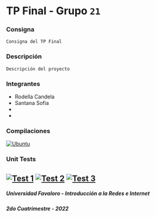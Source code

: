 # TP Final - Grupo `21`
### Consigna
    Consigna del TP Final
### Descripción
    Descripción del proyecto
### Integrantes
- Rodella Candela
- Santana Sofia
- 
- 
### Compilaciones
[![Ubuntu](https://github.com/UF-IRI/TP_Final/actions/workflows/ubuntu.yml/badge.svg)](https://github.com/UF-IRI/TP_Final/actions/workflows/ubuntu.yml)
### Unit Tests
[![Test 1](https://github.com/UF-IRI/TP_Final/actions/workflows/test_1.yml/badge.svg)](https://github.com/UF-IRI/TP_Final/actions/workflows/test_1.yml)
[![Test 2](https://github.com/UF-IRI/TP_Final/actions/workflows/test_2.yml/badge.svg)](https://github.com/UF-IRI/TP_Final/actions/workflows/test_2.yml)
[![Test 3](https://github.com/UF-IRI/TP_Final/actions/workflows/test_3.yml/badge.svg)](https://github.com/UF-IRI/TP_Final/actions/workflows/test_3.yml)
---
##### Universidad Favaloro - Introducción a la Redes e Internet
##### 2do Cuatrimestre - 2022

